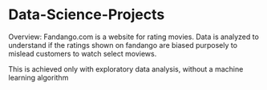 # Data-Science-Projects
Overview: Fandango.com is a website for rating movies. Data is analyzed to understand if the ratings shown on fandango are biased purposely to mislead customers to watch select moviews.

This is achieved only with exploratory data analysis, without a machine learning algorithm
